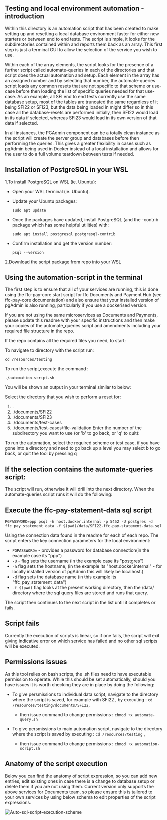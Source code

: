 
## Testing and local environment automation - introduction

Within this directory is an automation script that has been created to make setting up and resetting a local database environment faster for either new starters or between end to end tests. The script is simple, it looks for the subdirectories contained within and reports them back as an array. This first step is just a terminal GUI to allow the selection of the service you wish to use.

Within each of the array elements, the script looks for the presence of a further script called automate-queries in each of the directories and that script does the actual automation and setup.
Each element in the array has an assigned number and by selecting that number, the automate-queries script loads any common resets that are not specific to that scheme or use-case before then loading the list of specific queries needed for that use-case.
As an example, all SFI end to end tests currently use the same database setup, most of the tables are truncated the same regardless of it being SFI22 or SFI23, but the data being loaded in might differ so in this case all the database-resets are performed initially, then SFI22 would load in its data if selected, whereas SFI23 would load in its own version of that data if selected.

In all instances, the PGAdmin component can be a totally clean instance as the script will create the server group and databases before then performing the queries. This gives a greater flexibility in cases such as pgAdmin being used in Docker instead of a local installation and allows for the user to do a full volume teardown between tests if needed.

## Installation of PostgreSQL in your WSL
1.To install PostgreSQL on WSL (ie. Ubuntu):
* Open your WSL terminal (ie. Ubuntu).
    
* Update your Ubuntu packages:

  `sudo apt update`
    
* Once the packages have updated, install PostgreSQL (and the -contrib package which has some helpful utilities) with: 

     `sudo apt install postgresql postgresql-contrib`

* Confirm installation and get the version number: 

     `psql --version`

2.Download the script package from repo into your WSL

## Using the automation-script in the terminal

The first step is to ensure that all of your services are running, this is done using the ffc-pay-core start script for ffc Documents and Payment Hub (see ffc-pay-core documentation) and also ensure that your installed version of pgAdmin is also running, particularly if you use a dockerised version.

If you are not using the same microservices as Documents and Payments, please update this readme with your specific instructions and then make your copies of the automate_queries script and amendments including  your required file structure in the repo.

If the repo contains all the required files you need, to start:

To navigate to directory with the script run:

   `cd /resources/testing `

To run the script,execute the command : 

   `./automation-script.sh`

You will be shown an output in your terminal similar to below:

Select the directory that you wish to perform a reset for:
1. .
2. ./documents/SFI22
3. ./documents/SFI23
4. ./documents/test-cases
5. ./documents/test-cases/file-validation
Enter the number of the subdirectory you want to use (or 'b' to go back, or 'q' to quit):

To run the automation, select the required scheme or test case, if you have gone into a directory and need to go back up a level you may select b to go back, or quit the tool by pressing q

## If the selection contains the automate-queries script:

The script will run, otherwise it will drill into the next directory.
When the automate-queries script runs it will do the following:

## Execute the ffc-pay-statement-data sql script
`PGPASSWORD=ppp psql -h host.docker.internal -p 5452 -U postgres -d ffc_pay_statement_data -f $(pwd)/data/SFI22-ffc-pay-statement-data.sql`

Using the connection data found in the readme for each of each repo. The script enters the key connection parameters for the local environment:
* `PGPASSWORD=` - provides a password for database connection(in the example case its "ppp")
* `-U` - flag sets the username (in the example case its "postgres") 
* `-h` flag sets the hostname, (in the example its "host.docker.internal" - for locally installed version of pgAdmin this will likely be localhost.) 
* `-d` flag sets the database name (in this example its "ffc_pay_statement_data")
* `-f $(pwd)` flag looks at the present working directory, then the /data/ directory where the sql query files are stored and runs that query.

The script then continues to the next script in the list until it completes or fails.

## Script fails

Currently the execution of scripts is linear, so if one fails, the script will exit giving indicative error on which service has failed and no other sql scripts will be executed.

## Permissions issues 
As this tool relies on bash scripts, the .sh files need to have executable permission to operate. 
While this should be set automatically, should you have issues it is worth checking they are in place by doing the following:

* To give persmissions to individual data script, navigate to the directory where the script is saved, for example with SFI22 , by executing : 
    `cd /resources/testing/documents/SFI22`,
    * then issue command to change permissions : 
     `chmod +x automate-query.sh` 

* To give persmissions to main automation script, navigate to the directory where the script is saved by executing : 
    `cd /resources/testing` ,
    * then issue command to change permissions : 
     `chmod +x automation-script.sh`

## Anatomy of the script execution

Below you can find the anatomy of script expression, so you can add new entries, edit existing ones in case there is a change to database setup or delete them if you are not using them. Current version only supports the above services for Documents team, so please ensure this is tailored to your own services by using below schema to edit properties of the script expressions.

![Auto-sql-script-execution-scheme](https://github.com/DEFRA/ffc-pay-core/assets/98330195/0bc13125-d3b4-4134-ba61-d807ac531512)

